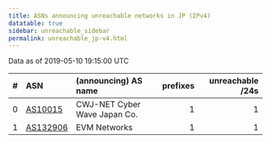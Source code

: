 ```yaml
---
title: ASNs announcing unreachable networks in JP (IPv4)
datatable: true
sidebar: unreachable_sidebar
permalink: unreachable_jp-v4.html
---
```


Data as of 2019-05-10 19:15:00 UTC


<div class="datatable-begin"></div>

|   # | ASN                                      | (announcing) AS name         |   prefixes |   unreachable /24s |
|----:|:-----------------------------------------|:-----------------------------|-----------:|-------------------:|
|   0 | [AS10015](unreachable_AS10015-v4.html)   | CWJ-NET Cyber Wave Japan Co. |          1 |                  1 |
|   1 | [AS132906](unreachable_AS132906-v4.html) | EVM Networks                 |          1 |                  1 |

<div class="datatable-end"></div>